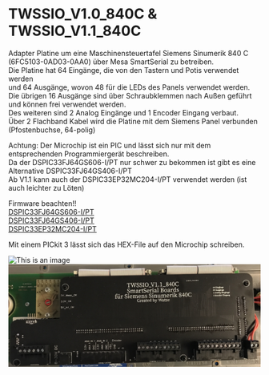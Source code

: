 # TWSSIO_V1.0_840C   &   TWSSIO_V1.1_840C

Adapter Platine um eine Maschinensteuertafel Siemens Sinumerik 840 C  (6FC5103-0AD03-0AA0) über Mesa SmartSerial zu betreiben.  
Die Platine hat 64 Eingänge, die von den Tastern und Potis verwendet werden  
und 64 Ausgänge, wovon 48 für die LEDs des Panels verwendet werden.  
Die übrigen 16 Ausgänge sind über Schraubklemmen nach Außen geführt und können frei verwendet werden.  
Des weiteren sind 2 Analog Eingänge und 1 Encoder Eingang verbaut.  
Über 2 Flachband Kabel wird die Platine mit dem Siemens Panel verbunden (Pfostenbuchse, 64-polig)  




Achtung: Der Microchip ist ein PIC und lässt sich nur mit dem entsprechenden Programmiergerät beschreiben.  
Da der DSPIC33FJ64GS606-I/PT nur schwer zu bekommen ist gibt es eine Alternative DSPIC33FJ64GS406-I/PT  
Ab V1.1 kann auch der DSPIC33EP32MC204-I/PT verwendet werden (ist auch leichter zu Löten)
  
Firmware beachten!!  
[DSPIC33FJ64GS606-I/PT](/Firmware/SmartSerial_IO_GS606.hex)  
[DSPIC33FJ64GS406-I/PT](/Firmware/SmartSerial_IO_GS406.hex)  
[DSPIC33EP32MC204-I/PT](/Firmware/SmartSerial_IO_MC204.hex)  
  
Mit einem PICkit 3 lässt sich das HEX-File auf den Microchip schreiben.

![This is an image](/Bilder/Sie_1.png)
![This is an image](/Bilder/V1.1_3.jpg)
